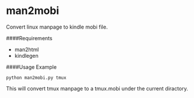 man2mobi
==========
Convert linux manpage to kindle mobi file.

####Requirements
* man2html
* kindlegen

####Usage
Example

	python man2mobi.py tmux

This will convert tmux manpage to a tmux.mobi under the current diractory.

